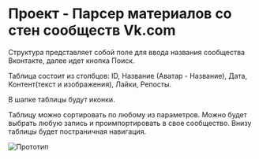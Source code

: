 # Проект - Парсер материалов со стен сообществ Vk.com

Структура представляет собой поле для ввода названия сообщества Вконтакте, далее идет кнопка Поиск.

Таблица состоит из столбцов: ID, Название (Аватар - Название), Дата, Контент(текст и изображения), Лайки, Репосты.

В шапке таблицы будут иконки.

Таблицу можно сортировать по любому из параметров. Можно будет выбрать любую запись и проимпортировать в свое сообщество. Внизу таблицы будет постраничная навигация.

![Прототип](img/screen.jpg "Парсер Vk")